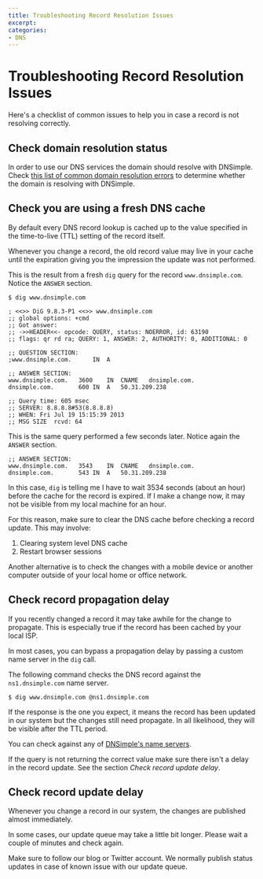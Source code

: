 ```yaml
---
title: Troubleshooting Record Resolution Issues
excerpt: 
categories:
- DNS
---
```


# Troubleshooting Record Resolution Issues

Here's a checklist of common issues to help you in case a record is not resolving correctly.


## Check domain resolution status

In order to use our DNS services the domain should resolve with DNSimple. Check [this list of common domain resolution errors](/articles/domain-resolution-issues) to determine whether the domain is resolving with DNSimple.


## Check you are using a fresh DNS cache

By default every DNS record lookup is cached up to the value specified in the time-to-live (TTL) setting of the record itself.

Whenever you change a record, the old record value may live in your cache until the expiration giving you the impression the update was not performed.

This is the result from a fresh `dig` query for the record `www.dnsimple.com`. Notice the `ANSWER` section.

~~~
$ dig www.dnsimple.com

; <<>> DiG 9.8.3-P1 <<>> www.dnsimple.com
;; global options: +cmd
;; Got answer:
;; ->>HEADER<<- opcode: QUERY, status: NOERROR, id: 63190
;; flags: qr rd ra; QUERY: 1, ANSWER: 2, AUTHORITY: 0, ADDITIONAL: 0

;; QUESTION SECTION:
;www.dnsimple.com.      IN  A

;; ANSWER SECTION:
www.dnsimple.com.   3600    IN  CNAME   dnsimple.com.
dnsimple.com.       600 IN  A   50.31.209.238

;; Query time: 605 msec
;; SERVER: 8.8.8.8#53(8.8.8.8)
;; WHEN: Fri Jul 19 15:15:39 2013
;; MSG SIZE  rcvd: 64
~~~

This is the same query performed a few seconds later. Notice again the `ANSWER` section.

~~~
;; ANSWER SECTION:
www.dnsimple.com.   3543    IN  CNAME   dnsimple.com.
dnsimple.com.       543 IN  A   50.31.209.238
~~~

In this case, `dig` is telling me I have to wait 3534 seconds (about an hour) before the cache for the record is expired. If I make a change now, it may not be visible from my local machine for an hour.

For this reason, make sure to clear the DNS cache before checking a record update. This may involve:

1. Clearing system level DNS cache
1. Restart browser sessions

Another alternative is to check the changes with a mobile device or another computer outside of your local home or office network.


## Check record propagation delay

If you recently changed a record it may take awhile for the change to propagate. This is especially true if the record has been cached by your local ISP.

In most cases, you can bypass a propagation delay by passing a custom name server in the `dig` call.

The following command checks the DNS record against the `ns1.dnsimple.com` name server.

~~~
$ dig www.dnsimple.com @ns1.dnsimple.com
~~~

If the response is the one you expect, it means the record has been updated in our system but the changes still need propagate. In all likelihood, they will be visible after the TTL period.

You can check against any of [DNSimple's name servers](/articles/dnsimple-nameservers).

If the query is not returning the correct value make sure there isn't a delay in the record update. See the section *Check record update delay*.


## Check record update delay

Whenever you change a record in our system, the changes are published almost immediately.

In some cases, our update queue may take a little bit longer. Please wait a couple of minutes and check again.

Make sure to follow our blog or Twitter account. We normally publish status updates in case of known issue with our update queue.
